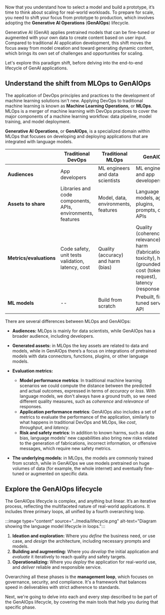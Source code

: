 Now that you understand how to select a model and build a prototype, it’s time to think about scaling for real-world workloads. To prepare for scale, you need to shift your focus from prototype to production, which involves adopting the **Generative AI Operations** (**GenAIOps**) lifecycle.

Generative AI (GenAI) applies pretrained models that can be fine-tuned or augmented with your own data to create content based on user input. Compared to traditional AI application development, this shift moves the focus away from model creation and toward generating dynamic content, which brings its own set of challenges and opportunities for scaling.

Let's explore this paradigm shift, before delving into the end-to-end lifecycle of GenAI applications.

## Understand the shift from MLOps to GenAIOps

The application of DevOps principles and practices to the development of machine learning solutions isn't new. Applying DevOps to traditional machine learning is known as **Machine Learning Operations**, or **MLOps**. MLOps is a merger of machine learning with DevOps practices to cover the major components of a machine learning workflow: data pipeline, model training, and model deployment.

**Generative AI Operations**, or **GenAIOps**, is a specialized domain within MLOps that focuses on developing and deploying applications that are integrated with language models.

|   | Traditional DevOps | Traditional MLOps| GenAIOps|
|---|---|---|---|
|**Audiences**| App developers|ML engineers and data scientists| ML engineers and app developers|
|**Assets to share**|Libraries and code components, APIs, environments, features|Model, data, environments, features| Language models, agents, plugins, prompts, chains, APIs|
|**Metrics/evaluations**| Code safety, unit tests validation, latency, cost| Quality (accuracy) and harm (bias)|Quality (coherence, relevance), harm (fabrications, toxicity), honest (groundedness), cost (token per request), latency (response time)|
|**ML models**| -- | Build from scratch|Prebuilt, fine-tuned serves as API|

There are several differences between MLOps and GenAIOps:​

- **Audiences:** MLOps is mainly for data scientists, while GenAIOps has a broader audience, including developers.​​
- **Generated assets:** in MLOps the key assets are related to data and models, while in GenAIOps there’s a focus on integrations of pretrained models with data connectors, functions, plugins, or other language models.
- **Evaluation metrics:**

    - **Model performance metrics**: In traditional machine learning scenarios we could compute the distance between the predicted and actual outcomes, expressed in terms of *accuracy* or *loss*. With language models, we don't always have a ground truth, so we need different quality measures, such as *coherence* and *relevance* of responses.
    - **Application performance metrics**:​ GenAIOps also includes a set of metrics to evaluate the performance of the application, similarly to what happens in traditional DevOps and MLOps, like *cost*, *throughput*, and *latency*.
    - **Risk and safety metrics**: In addition to known harms, such as data bias, language models' new capabilities also bring new risks related to the generation of fabrications, incorrect information, or offensive messages, which require new safety metrics.

- **The underlying models:** in MLOps, the models are commonly trained from scratch, while in GenAIOps we use models pretrained​ on huge volumes of data (for example, the whole internet) and eventually fine-tuned or augmented on specific data.​

## Explore the GenAIOps lifecycle

The GenAIOps lifecycle is complex, and anything but linear. It’s an iterative process, reflecting the multifaceted nature of real-world applications. It includes three primary loops, all unified by a fourth overarching loop.

:::image type="content" source="../media/lifecycle.png" alt-text="Diagram showing the language model lifecycle in loops.":::

1. **Ideation and exploration:** Where you *define* the business need, or use case, and *design* the architecture, including necessary prompts and models.
2. **Building and augmenting:** Where you *develop* the initial application and *evaluate* it iteratively to reach quality and safety targets.
3. **Operationalizing:** Where you *deploy* the application for real-world use, and *deliver* reliable and responsible service.

Overarching all these phases is the **management loop**, which focuses on governance, security, and compliance. It's a framework that balances speed in deliverables with strict adherence to standards.

Next, we're going to delve into each and every step described to be part of the GenAIOps lifecycle, by covering the main tools that help you during that specific phase.

